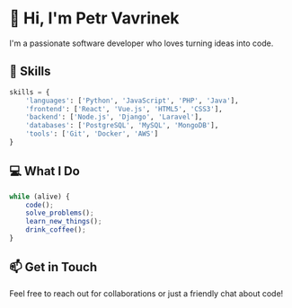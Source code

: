 # 👋 Hi, I'm Petr Vavrinek

I'm a passionate software developer who loves turning ideas into code.

## 🚀 Skills

```python
skills = {
    'languages': ['Python', 'JavaScript', 'PHP', 'Java'],
    'frontend': ['React', 'Vue.js', 'HTML5', 'CSS3'],
    'backend': ['Node.js', 'Django', 'Laravel'],
    'databases': ['PostgreSQL', 'MySQL', 'MongoDB'],
    'tools': ['Git', 'Docker', 'AWS']
}
```

## 💻 What I Do

```javascript
while (alive) {
    code();
    solve_problems();
    learn_new_things();
    drink_coffee();
}
```

## 📫 Get in Touch

Feel free to reach out for collaborations or just a friendly chat about code!